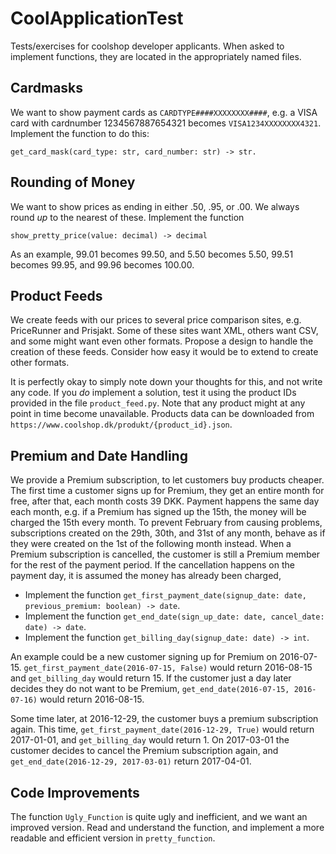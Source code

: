# CoolApplicationTest
Tests/exercises for coolshop developer applicants.
When asked to implement functions, they are located in the appropriately named files.


## Cardmasks
We want to show payment cards as `CARDTYPE####XXXXXXXX####`, e.g. a VISA card with cardnumber 1234567887654321 becomes `VISA1234XXXXXXXX4321`.
Implement the function to do this:

	get_card_mask(card_type: str, card_number: str) -> str.


## Rounding of Money
We want to show prices as ending in either .50, .95, or .00. We always round *up* to the nearest of these.
Implement the function

    show_pretty_price(value: decimal) -> decimal

As an example, 99.01 becomes 99.50, and 5.50 becomes 5.50, 99.51 becomes 99.95, and 99.96 becomes 100.00.


## Product Feeds
We create feeds with our prices to several price comparison sites, e.g. PriceRunner and Prisjakt.
Some of these sites want XML, others want CSV, and some might want even other formats.
Propose a design to handle the creation of these feeds.
Consider how easy it would be to extend to create other formats.

It is perfectly okay to simply note down your thoughts for this, and not write any code.
If you *do* implement a solution, test it using the product IDs provided in the file `product_feed.py`. Note that any product might at any point in time become unavailable.
Products data can be downloaded from `https://www.coolshop.dk/produkt/{product_id}.json`.


## Premium and Date Handling
We provide a Premium subscription, to let customers buy products cheaper.
The first time a customer signs up for Premium, they get an entire month for free, after that, each month costs 39 DKK.
Payment happens the same day each month, e.g. if a Premium has signed up the 15th, the money will be charged the 15th every month.
To prevent February from causing problems, subscriptions created on the 29th, 30th, and 31st of any month, behave as if they were created on the 1st of the following month instead.
When a Premium subscription is cancelled, the customer is still a Premium member for the rest of the payment period.
If the cancellation happens on the payment day, it is assumed the money has already been charged, 

* Implement the function `get_first_payment_date(signup_date: date, previous_premium: boolean) -> date`.
* Implement the function `get_end_date(sign_up_date: date, cancel_date: date) -> date`.
* Implement the function `get_billing_day(signup_date: date) -> int`.

An example could be a new customer signing up for Premium on 2016-07-15. `get_first_payment_date(2016-07-15, False)` would return 2016-08-15 and `get_billing_day` would return 15. If the customer just a day later decides they do not want to be Premium, `get_end_date(2016-07-15, 2016-07-16)` would return 2016-08-15. 

Some time later, at 2016-12-29, the customer buys a premium subscription again. This time, `get_first_payment_date(2016-12-29, True)` would return 2017-01-01, and `get_billing_day` would return 1. On 2017-03-01 the customer decides to cancel the Premium subscription again, and `get_end_date(2016-12-29, 2017-03-01)` return 2017-04-01.

## Code Improvements
The function `Ugly_Function` is quite ugly and inefficient, and we want an improved version. Read and understand the function, and implement a more readable and efficient version in `pretty_function`.
